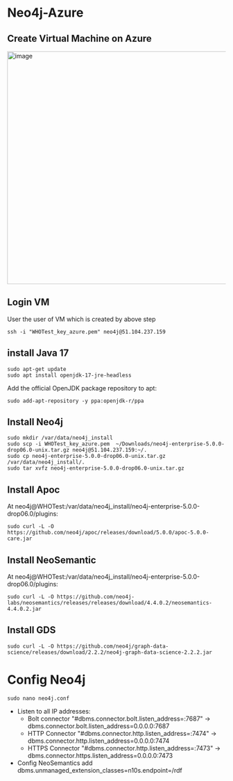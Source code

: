 # Neo4j-Azure
## Create Virtual Machine on Azure
<img width="536" alt="image" src="https://user-images.githubusercontent.com/4737766/210543679-88558f8f-8a14-4e31-bf51-7da4117056be.png">

## Login VM
User the user of VM which is created by above step
```
ssh -i "WHOTest_key_azure.pem" neo4j@51.104.237.159
```
## install Java 17
```
sudo apt-get update
sudo apt install openjdk-17-jre-headless
```
Add the official OpenJDK package repository to apt:
```
sudo add-apt-repository -y ppa:openjdk-r/ppa
```
## Install Neo4j
```
sudo mkdir /var/data/neo4j_install
sudo scp -i WHOTest_key_azure.pem  ~/Downloads/neo4j-enterprise-5.0.0-drop06.0-unix.tar.gz neo4j@51.104.237.159:~/.
sudo cp neo4j-enterprise-5.0.0-drop06.0-unix.tar.gz /var/data/neo4j_install/.
sudo tar xvfz neo4j-enterprise-5.0.0-drop06.0-unix.tar.gz 
```
## Install Apoc
At neo4j@WHOTest:/var/data/neo4j_install/neo4j-enterprise-5.0.0-drop06.0/plugins: 
```
sudo curl -L -O https://github.com/neo4j/apoc/releases/download/5.0.0/apoc-5.0.0-care.jar
```
## Install NeoSemantic
At neo4j@WHOTest:/var/data/neo4j_install/neo4j-enterprise-5.0.0-drop06.0/plugins: 
```
sudo curl -L -O https://github.com/neo4j-labs/neosemantics/releases/releases/download/4.4.0.2/neosemantics-4.4.0.2.jar
```
## Install GDS
```
sudo curl -L -O https://github.com/neo4j/graph-data-science/releases/download/2.2.2/neo4j-graph-data-science-2.2.2.jar
```
# Config Neo4j
```
sudo nano neo4j.conf
```
- Listen to all IP addresses:
  - Bolt connector "#dbms.connector.bolt.listen_address=:7687" -> dbms.connector.bolt.listen_address=0.0.0.0:7687
  - HTTP Connector "#dbms.connector.http.listen_address=:7474" -> dbms.connector.http.listen_address=0.0.0.0:7474
  - HTTPS Connector "#dbms.connector.http.listen_address=:7473" -> dbms.connector.https.listen_address=0.0.0.0:7473
- Config NeoSemantics
 add dbms.unmanaged_extension_classes=n10s.endpoint=/rdf
